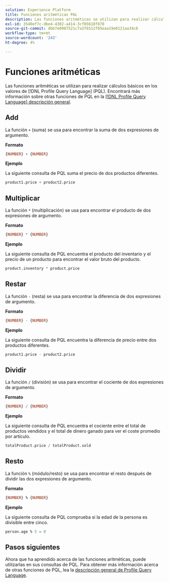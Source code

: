 ```yaml
---
solution: Experience Platform
title: Funciones aritméticas PAL
description: Las funciones aritméticas se utilizan para realizar cálculos básicos sobre los valores de Profile Query Language (PQL).
exl-id: 3540ef7c-dbe4-4302-a414-3cf85618f870
source-git-commit: dbb7e0987521c7a2f6512f05eaa19e0121aa34c6
workflow-type: tm+mt
source-wordcount: '243'
ht-degree: 4%

---
```


# Funciones aritméticas

Las funciones aritméticas se utilizan para realizar cálculos básicos en los valores de [!DNL Profile Query Language] (PQL). Encontrará más información sobre otras funciones de PQL en la [[!DNL Profile Query Language] descripción general](./overview.md).

## Add

La función `+` (suma) se usa para encontrar la suma de dos expresiones de argumento.

**Formato**

```sql
{NUMBER} + {NUMBER}
```

**Ejemplo**

La siguiente consulta de PQL suma el precio de dos productos diferentes.

```sql
product1.price + product2.price
```

## Multiplicar

La función `*` (multiplicación) se usa para encontrar el producto de dos expresiones de argumento.

**Formato**

```sql
{NUMBER} * {NUMBER}
```

**Ejemplo**

La siguiente consulta de PQL encuentra el producto del inventario y el precio de un producto para encontrar el valor bruto del producto.

```sql
product.inventory * product.price
```

## Restar

La función `-` (resta) se usa para encontrar la diferencia de dos expresiones de argumento.

**Formato**

```sql
{NUMBER} - {NUMBER}
```

**Ejemplo**

La siguiente consulta de PQL encuentra la diferencia de precio entre dos productos diferentes.

```sql
product1.price - product2.price
```

## Dividir

La función `/` (división) se usa para encontrar el cociente de dos expresiones de argumento.

**Formato**

```sql
{NUMBER} / {NUMBER}
```

**Ejemplo**

La siguiente consulta de PQL encuentra el cociente entre el total de productos vendidos y el total de dinero ganado para ver el coste promedio por artículo.

```sql
totalProduct.price / totalProduct.sold
```

## Resto

La función `%` (módulo/resto) se usa para encontrar el resto después de dividir las dos expresiones de argumento.

**Formato**

```sql
{NUMBER} % {NUMBER}
```

**Ejemplo**

La siguiente consulta de PQL comprueba si la edad de la persona es divisible entre cinco.

```sql
person.age % 5 = 0
```

## Pasos siguientes

Ahora que ha aprendido acerca de las funciones aritméticas, puede utilizarlas en sus consultas de PQL. Para obtener más información acerca de otras funciones de PQL, lea la [descripción general de Profile Query Language](./overview.md).
